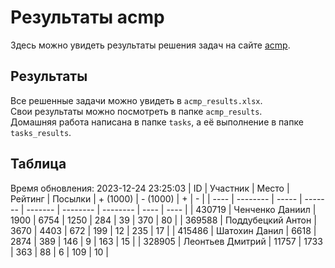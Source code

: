 # Результаты acmp
Здесь можно увидеть результаты решения задач на сайте [acmp](https://acmp.ru). 

## Результаты
Все решенные задачи можно увидеть в `acmp_results.xlsx`.   
Свои результаты можно посмотреть в папке `acmp_results`.  
Домашняя работа написана в папке `tasks`, а её выполнение в папке `tasks_results`.

## Таблица
Время обновления: 2023-12-24 23:25:03
| ID   | Участник | Место | Рейтинг | Посылки | + (1000) | - (1000) | +    | -    |
| ---- | -------- | ----- | ------- | ------- | -------- | -------- | ---- | ---- |
| 430719 | Ченченко Даниил | 1900 | 6754 | 1250 | 284 | 39 | 370 | 80 |
| 369588 | Поддубецкий Антон | 3670 | 4403 | 672 | 199 | 12 | 235 | 17 |
| 415486 | Шатохин Данил | 6618 | 2874 | 389 | 146 | 9 | 163 | 15 |
| 328905 | Леонтьев Дмитрий | 11757 | 1733 | 363 | 88 | 6 | 109 | 10 |
